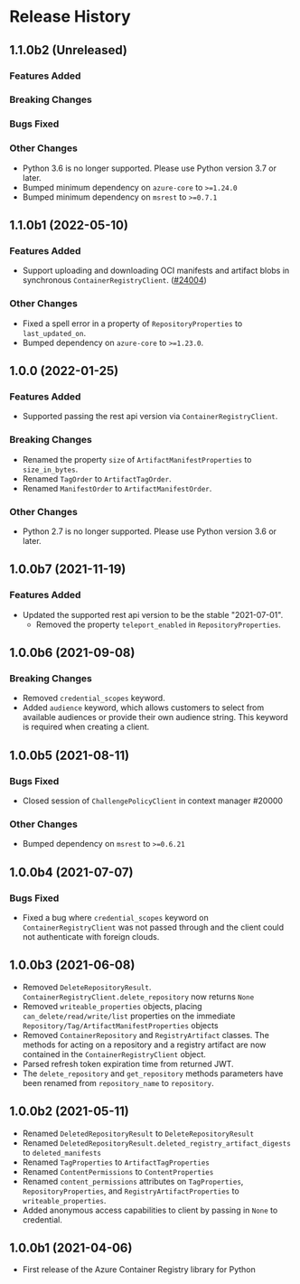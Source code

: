 # Release History

## 1.1.0b2 (Unreleased)

### Features Added

### Breaking Changes

### Bugs Fixed

### Other Changes
* Python 3.6 is no longer supported. Please use Python version 3.7 or later.
* Bumped minimum dependency on `azure-core` to `>=1.24.0`
* Bumped minimum dependency on `msrest` to `>=0.7.1`

## 1.1.0b1 (2022-05-10)

### Features Added
- Support uploading and downloading OCI manifests and artifact blobs in synchronous `ContainerRegistryClient`. ([#24004](https://github.com/Azure/azure-sdk-for-python/pull/24004))
### Other Changes

- Fixed a spell error in a property of `RepositoryProperties` to `last_updated_on`.
- Bumped dependency on `azure-core` to `>=1.23.0`.

## 1.0.0 (2022-01-25)

### Features Added

- Supported passing the rest api version via `ContainerRegistryClient`.

### Breaking Changes

- Renamed the property `size` of `ArtifactManifestProperties` to `size_in_bytes`.
- Renamed `TagOrder` to `ArtifactTagOrder`.
- Renamed `ManifestOrder` to `ArtifactManifestOrder`.

### Other Changes

- Python 2.7 is no longer supported. Please use Python version 3.6 or later.

## 1.0.0b7 (2021-11-19)

### Features Added

- Updated the supported rest api version to be the stable "2021-07-01".
  - Removed the property `teleport_enabled` in `RepositoryProperties`.

## 1.0.0b6 (2021-09-08)

### Breaking Changes

- Removed `credential_scopes` keyword.
- Added `audience` keyword, which allows customers to select from available audiences or provide their own audience string. This keyword is required when creating a client.

## 1.0.0b5 (2021-08-11)

### Bugs Fixed

- Closed session of `ChallengePolicyClient` in context manager    #20000

### Other Changes

- Bumped dependency on `msrest` to `>=0.6.21`

## 1.0.0b4 (2021-07-07)

### Bugs Fixed

- Fixed a bug where `credential_scopes` keyword on `ContainerRegistryClient` was not passed through and the client could not authenticate with foreign clouds.

## 1.0.0b3 (2021-06-08)

- Removed `DeleteRepositoryResult`. `ContainerRegistryClient.delete_repository` now returns `None`
- Removed `writeable_properties` objects, placing `can_delete/read/write/list` properties on the immediate `Repository/Tag/ArtifactManifestProperties` objects
- Removed `ContainerRepository` and `RegistryArtifact` classes. The methods for acting on a repository and a registry artifact are now contained in the `ContainerRegistryClient` object.
- Parsed refresh token expiration time from returned JWT.
- The `delete_repository` and `get_repository` methods parameters have been renamed from `repository_name` to `repository`.

## 1.0.0b2 (2021-05-11)

- Renamed `DeletedRepositoryResult` to `DeleteRepositoryResult`
- Renamed `DeletedRepositoryResult.deleted_registry_artifact_digests` to `deleted_manifests`
- Renamed `TagProperties` to `ArtifactTagProperties`
- Renamed `ContentPermissions` to `ContentProperties`
- Renamed `content_permissions` attributes on `TagProperties`, `RepositoryProperties`, and `RegistryArtifactProperties` to `writeable_properties`.
- Added anonymous access capabilities to client by passing in `None` to credential.

## 1.0.0b1 (2021-04-06)

- First release of the Azure Container Registry library for Python